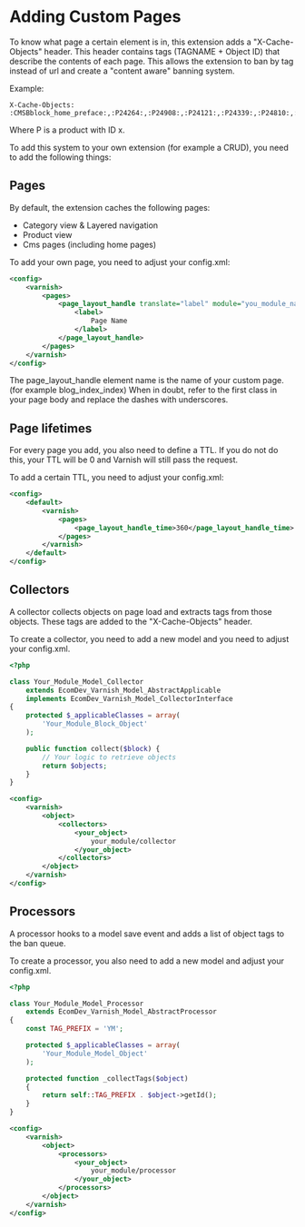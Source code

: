 # Adding Custom Pages
To know what page a certain element is in, this extension adds a "X-Cache-Objects" header.
This header contains tags (TAGNAME + Object ID) that describe the contents of each page.
This allows the extension to ban by tag instead of url and create a "content aware" banning system.

Example:
```
X-Cache-Objects:
:CMSBblock_home_preface:,:P24264:,:P24908:,:P24121:,:P24339:,:P24810:,:CMSBblock_home_postscript:
```
Where P is a product with ID x.

To add this system to your own extension (for example a CRUD), you need to add the following things:

## Pages
By default, the extension caches the following pages:
* Category view & Layered navigation
* Product view
* Cms pages (including home pages)

To add your own page, you need to adjust your config.xml:
```xml
<config>
    <varnish>
        <pages>
            <page_layout_handle translate="label" module="you_module_name">
                <label>
                    Page Name
                </label>
            </page_layout_handle>
        </pages>
    </varnish>
</config>
```
The page_layout_handle element name is the name of your custom page. (for example blog_index_index)
When in doubt, refer to the first class in your page body and replace the dashes with underscores.

## Page lifetimes
For every page you add, you also need to define a TTL.
If you do not do this, your TTL will be 0 and Varnish will still pass the request.

To add a certain TTL, you need to adjust your config.xml:
```xml
<config>
    <default>
        <varnish>
            <pages>
                <page_layout_handle_time>360</page_layout_handle_time>
            </pages>
        </varnish>
    </default>
</config>
```

## Collectors
A collector collects objects on page load and extracts tags from those objects.
These tags are added to the "X-Cache-Objects" header.

To create a collector, you need to add a new model and you need to adjust your config.xml.
```php
<?php

class Your_Module_Model_Collector
    extends EcomDev_Varnish_Model_AbstractApplicable
    implements EcomDev_Varnish_Model_CollectorInterface
{
    protected $_applicableClasses = array(
        'Your_Module_Block_Object'
    );

    public function collect($block) {
        // Your logic to retrieve objects
        return $objects;
    }
}
```
```xml
<config>
    <varnish>
        <object>
            <collectors>
                <your_object>
                    your_module/collector
                </your_object>
            </collectors>
        </object>
    </varnish>
</config>
```

## Processors
A processor hooks to a model save event and adds a list of object tags to the ban queue.

To create a processor, you also need to add a new model and adjust your config.xml.
```php
<?php

class Your_Module_Model_Processor
    extends EcomDev_Varnish_Model_AbstractProcessor
{
    const TAG_PREFIX = 'YM';

    protected $_applicableClasses = array(
        'Your_Module_Model_Object'
    );

    protected function _collectTags($object)
    {
        return self::TAG_PREFIX . $object->getId();
    }
}
```
```xml
<config>
    <varnish>
        <object>
            <processors>
                <your_object>
                    your_module/processor
                </your_object>
            </processors>
        </object>
    </varnish>
</config>
```
